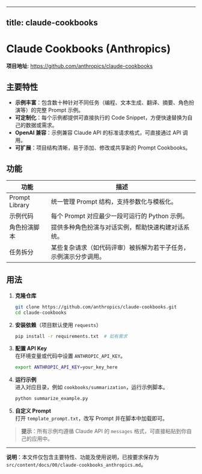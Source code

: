 
---
title: claude-cookbooks
---


# Claude Cookbooks (Anthropics)

**项目地址**: <https://github.com/anthropics/claude-cookbooks>

## 主要特性  
- **示例丰富**：包含数十种针对不同任务（编程、文本生成、翻译、摘要、角色扮演等）的完整 Prompt 示例。  
- **可定制化**：每个示例都提供可直接执行的 Code Snippet，方便快速替换为自己的数据或需求。  
- **OpenAI 兼容**：示例兼容 Claude API 的标准请求格式，可直接通过 API 调用。  
- **可扩展**：项目结构清晰，易于添加、修改或共享新的 Prompt Cookbooks。  

## 功能  
| 功能 | 描述 |
|------|------|
| Prompt Library | 统一管理 Prompt 结构，支持参数化与模板化。 |
| 示例代码 | 每个 Prompt 对应最少一段可运行的 Python 示例。 |
| 角色扮演脚本 | 提供多种角色扮演与对话实例，帮助快速构建对话系统。 |
| 任务拆分 | 某些复杂请求（如代码评审）被拆解为若干子任务，示例演示分步调用。 |

## 用法  
1. **克隆仓库**  
   ```bash
   git clone https://github.com/anthropics/claude-cookbooks.git
   cd claude-cookbooks
   ```

2. **安装依赖**（项目默认使用 `requests`）  
   ```bash
   pip install -r requirements.txt  # 如有需求
   ```

3. **配置 API Key**  
   在环境变量或代码中设置 `ANTHROPIC_API_KEY`。  
   ```bash
   export ANTHROPIC_API_KEY=your_key_here
   ```

4. **运行示例**  
   进入对应目录，例如 `cookbooks/summarization`，运行示例脚本。  
   ```bash
   python summarize_example.py
   ```

5. **自定义 Prompt**  
   打开 `template_prompt.txt`，改写 Prompt 并在脚本中加载即可。  

> **提示**：所有示例均遵循 Claude API 的 `messages` 格式，可直接粘贴到你自己的应用中。

---  

**说明**：本文件仅包含主要特性、功能及使用说明，已按要求保存为  
`src/content/docs/00/claude-cookbooks_anthropics.md`。